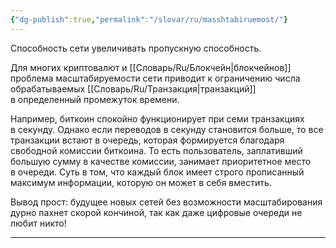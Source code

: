 ```yaml
---
{"dg-publish":true,"permalink":"/slovar/ru/masshtabiruemost/"}
---
```



Способность сети увеличивать пропускную способность.

Для многих криптовалют и [[Словарь/Ru/Блокчейн\|блокчейнов]] проблема масштабируемости сети приводит к ограничению числа обрабатываемых [[Словарь/Ru/Транзакция\|транзакций]] в определенный промежуток времени.

Например, биткоин спокойно функционирует при семи транзакциях в секунду. Однако если переводов в секунду становится больше, то все транзакции встают в очередь, которая формируется благодаря свободной комиссии биткоина. То есть пользователь, заплативший большую сумму в качестве комиссии, занимает приоритетное место в очереди. Суть в том, что каждый блок имеет строго прописанный максимум информации, которую он может в себя вместить.

Вывод прост: будущее новых сетей без возможности масштабирования дурно пахнет скорой кончиной, так как даже цифровые очереди не любит никто!

---
